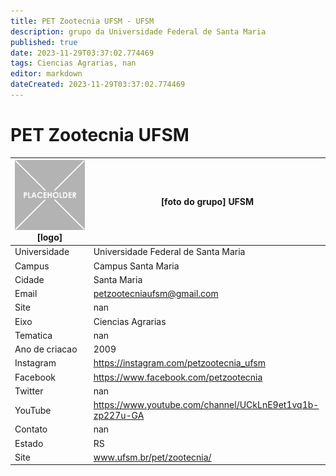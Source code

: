 ```yaml
---
title: PET Zootecnia UFSM - UFSM
description: grupo da Universidade Federal de Santa Maria
published: true
date: 2023-11-29T03:37:02.774469
tags: Ciencias Agrarias, nan
editor: markdown
dateCreated: 2023-11-29T03:37:02.774469
---
```


# PET Zootecnia UFSM


| ![placeholder.png](/placeholder.png) [logo] | [foto do grupo] UFSM         |
| ------------------------------------------- | ------------------------------------------------- |
| Universidade                                | Universidade Federal de Santa Maria      |
| Campus                                      | Campus Santa Maria            |
| Cidade                                      | Santa Maria             |
| Email                                       | petzootecniaufsm@gmail.com             |
| Site                                        | nan              |
| Eixo                                        | Ciencias Agrarias              |
| Tematica                                    | nan          |
| Ano de criacao                              | 2009        |
| Instagram                                   | https://instagram.com/petzootecnia_ufsm         |
| Facebook                                    | https://www.facebook.com/petzootecnia          |
| Twitter                                     | nan           |
| YouTube                                     | https://www.youtube.com/channel/UCkLnE9et1vq1b-zp227u-GA           |
| Contato                                     | nan         |
| Estado                                      |  RS            |
| Site                                        | www.ufsm.br/pet/zootecnia/ |
